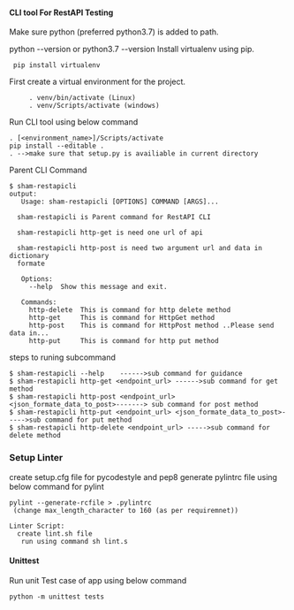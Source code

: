 #### CLI tool For RestAPI Testing
Make sure python (preferred python3.7) is added to path.

python --version or python3.7 --version Install virtualenv using pip.
```
 pip install virtualenv 
 ```
 
First create a virtual environment for the project.

```virtualenv -p python3.7 venv or virtualenv venv
     . venv/bin/activate (Linux)
     . venv/Scripts/activate (windows)
 ```
 Run CLI tool using below command
 ```
. [<environment_name>]/Scripts/activate
pip install --editable .
. -->make sure that setup.py is availiable in current directory
 ```
 Parent CLI Command
 ```
 $ sham-restapicli
 output:
    Usage: sham-restapicli [OPTIONS] COMMAND [ARGS]...

   sham-restapicli is Parent command for RestAPI CLI

   sham-restapicli http-get is need one url of api

   sham-restapicli http-post is need two argument url and data in dictionary
   formate

    Options:
      --help  Show this message and exit.
    
    Commands:
      http-delete  This is command for http delete method
      http-get     This is command for HttpGet method
      http-post    This is command for HttpPost method ..Please send data in...
      http-put     This is command for http put method

 ```
 steps to runing subcommand
 
 ```
 $ sham-restapicli --help    ------>sub command for guidance
 $ sham-restapicli http-get <endpoint_url> ------>sub command for get method
 $ sham-restapicli http-post <endpoint_url> <json_formate_data_to_post>-------> sub command for post method
 $ sham-restapicli http-put <endpoint_url> <json_formate_data_to_post>----->sub command for put method
 $ sham-restapicli http-delete <endpoint_url> ----->sub command for delete method
 ```
 ### Setup Linter
create setup.cfg file for  pycodestyle and pep8
generate pylintrc file using below command for pylint
 ```
 pylint --generate-rcfile > .pylintrc
  (change max_length_character to 160 (as per requiremnet))
  
Linter Script:
   create lint.sh file
    run using command sh lint.s
```

#### Unittest
Run unit Test case of app using below command

```
python -m unittest tests
```
 
 
